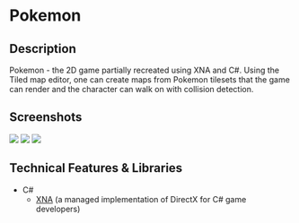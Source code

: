 Pokemon
========================================================

Description
-------------
Pokemon - the 2D game partially recreated using XNA and C#. Using the Tiled map editor, one can create maps from Pokemon tilesets that the game can render and the character can walk on with collision detection.

Screenshots
----------
![](http://jasonpang.org/images/Pokemon_1.png)
![](http://jasonpang.org/images/Pokemon_2.png)
![](http://jasonpang.org/images/Pokemon_3.png)

Technical Features & Libraries
----------

* C#
  * [XNA](https://code.google.com/p/lidgren-network-gen3/) (a managed implementation of DirectX for C# game developers)

